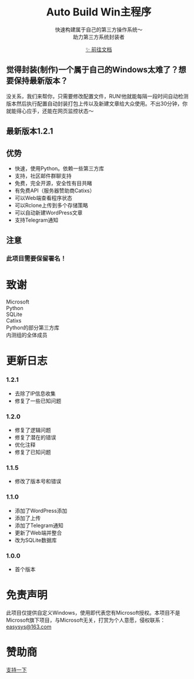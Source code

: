 <h1 align="center">Auto Build Win主程序</h1>

<p align="center">
  快速构建属于自己的第三方操作系统～<br>助力第三方系统封装者
</p>
<p align="center">
 <a href="https://docs.autobuild.win"> ✨ 前往文档</a>
</p>

## 觉得封装(制作)一个属于自己的Windows太难了？想要保持最新版本？    
没关系，我们来帮你，只需要修改配置文件，RUN!他就能每隔一段时间自动检测版本然后执行配置自动封装打包上传以及新建文章给大众使用。不出30分钟，你就能得心应手，还能在网页监控状态～
## 最新版本1.2.1
## 优势
* 快速，使用Python。依赖一些第三方库
* 支持，社区邮件群聊支持
* 免费，完全开源，安全性有目共睹
* 有免费API（服务器赞助商Catixs）
* 可以Web端查看程序状态
* 可以Rclone上传到多个存储策略
* 可以自动新建WordPress文章
* 支持Telegram通知
## 注意
### 此项目需要保留署名！
# 致谢
Microsoft  
Python  
SQLite  
Catixs  
Python的部分第三方库  
内测组的全体成员  
# 更新日志
### 1.2.1
* 去除了IP信息收集
* 修复了一些已知问题
### 1.2.0
* 修复了逻辑问题
* 修复了潜在的错误
* 优化注释
* 修复了已知问题
### 1.1.5
* 修改了版本号和错误
### 1.1.0
* 添加了WordPress添加
* 添加了上传
* 添加了Telegram通知
* 更新了Web端并整合
* 改为SQLite数据库
### 1.0.0
* 首个版本
# 免责声明
此项目仅提供自定义Windows，使用即代表您有Microsoft授权。本项目不是Microsoft旗下项目，与Microsoft无关，打赏为个人意愿，侵权联系：easysys@163.com
# 赞助商
<a href="https://afdian.net/a/easysys" align="center">支持一下</a>
